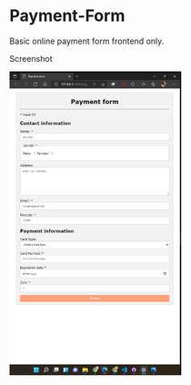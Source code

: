 # Payment-Form
Basic online payment form frontend only.
<!-- ![Page View]("/Image/spayment_form.png")
"E:\Git Projects\Payment-Form\Images\payment_form.png" -->
Screenshot
<p align="left">
  <img src="Images/payment_form.png" width = 60%>
</p>